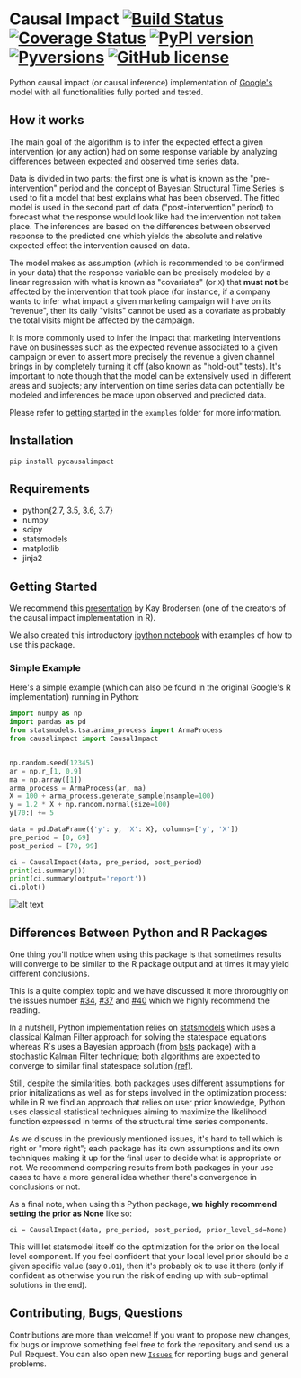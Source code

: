 # Causal Impact [![Build Status](https://travis-ci.com/dafiti/causalimpact.svg?branch=master)](https://travis-ci.com/dafiti/causalimpact) [![Coverage Status](https://coveralls.io/repos/github/dafiti/causalimpact/badge.svg?branch=master)](https://coveralls.io/github/dafiti/causalimpact?branch=master) [![PyPI version](https://badge.fury.io/py/pycausalimpact.svg)](https://badge.fury.io/py/pycausalimpact) [![Pyversions](https://img.shields.io/pypi/pyversions/pycausalimpact.svg)](https://pypi.python.org/pypi/pycausalimpact) [![GitHub license](https://img.shields.io/github/license/dafiti/causalimpact.svg)](https://github.com/dafiti/causalimpact/blob/master/LICENSE)

Python causal impact (or causal inference) implementation of [Google's](https://github.com/google/CausalImpact) model with all functionalities fully ported and tested.

## How it works
The main goal of the algorithm is to infer  the expected effect a given intervention (or any action) had on some response variable by analyzing differences between expected and observed time series data.

Data is divided in two parts: the first one is what is known as the "pre-intervention" period and the concept of [Bayesian Structural Time Series](https://en.wikipedia.org/wiki/Bayesian_structural_time_series)  is used to fit a model that best explains what has been observed. The fitted model is used in the second part of data ("post-intervention" period) to forecast what the response would look like had the intervention not taken place. The inferences are based on the differences between observed response to the predicted one which yields the absolute and relative expected effect the intervention caused on data.

The model makes as assumption (which is recommended to be confirmed in your data) that the response variable can be precisely modeled by a linear regression with what is known as "covariates" (or `X`) that **must not** be affected by the intervention that took place (for instance, if a company wants to infer what impact a given marketing campaign will have on its "revenue", then its daily "visits" cannot be used as a covariate as probably the total visits might be affected by the campaign. 

It is more commonly used to infer the impact that marketing interventions have on businesses such as the expected revenue associated to a given campaign or even to assert more precisely the revenue a given channel brings in by completely turning it off (also known as "hold-out" tests). It's important to note though that the model can be extensively used in different areas and subjects; any intervention on time series data can potentially be modeled and inferences be made upon observed and predicted data.

Please refer to <a href=http://nbviewer.jupyter.org/github/dafiti/causalimpact/blob/master/examples/getting_started.ipynb>getting started</a> in the `examples` folder for more information.

## Installation

    pip install pycausalimpact

## Requirements

 - python{2.7, 3.5, 3.6, 3.7}
 - numpy
 - scipy
 - statsmodels
 - matplotlib
 - jinja2

## Getting Started
We recommend this [presentation](https://www.youtube.com/watch?v=GTgZfCltMm8) by Kay Brodersen (one of the creators of the causal impact implementation in R).

We also created this introductory [ipython notebook](http://nbviewer.jupyter.org/github/dafiti/causalimpact/blob/master/examples/getting_started.ipynb) with examples of how to use this package.

### Simple Example
Here's a simple example (which can also be found in the original Google's R implementation) running in Python:

```python
import numpy as np
import pandas as pd
from statsmodels.tsa.arima_process import ArmaProcess
from causalimpact import CausalImpact


np.random.seed(12345)
ar = np.r_[1, 0.9]
ma = np.array([1])
arma_process = ArmaProcess(ar, ma)
X = 100 + arma_process.generate_sample(nsample=100)
y = 1.2 * X + np.random.normal(size=100)
y[70:] += 5

data = pd.DataFrame({'y': y, 'X': X}, columns=['y', 'X'])
pre_period = [0, 69]
post_period = [70, 99]

ci = CausalImpact(data, pre_period, post_period)
print(ci.summary())
print(ci.summary(output='report'))
ci.plot()
```

![alt text](https://raw.githubusercontent.com/dafiti/causalimpact/master/examples/ci_plot.png)

## Differences Between Python and R Packages
One thing you'll notice when using this package is that sometimes results will converge to be similar to the R package output and at times it may yield different conclusions.

This is a quite complex topic and we have discussed it more throroughly on the issues number [#34](https://github.com/dafiti/causalimpact/issues/34), [#37](https://github.com/dafiti/causalimpact/issues/37) and [#40](https://github.com/dafiti/causalimpact/issues/40) which we highly recommend the reading.

In a nutshell, Python implementation relies on [statsmodels](https://github.com/statsmodels/statsmodels) which uses a classical Kalman Filter approach for solving the statespace equations whereas R\`s uses a Bayesian approach (from [bsts](https://github.com/cran/bsts) package) with a stochastic Kalman Filter technique; both algorithms are expected to converge to similar final statespace solution [(ref)](https://stackoverflow.com/questions/57300211/local-level-model-not-fully-optimizing-irregular-state/57316141?noredirect=1#comment101157526_57316141).

Still, despite the similarities, both packages uses different assumptions for prior initalizations as well as for steps involved in the optimization process: while in R we find an approach that relies on user prior knowledge, Python uses classical statistical techniques aiming to maximize the likelihood function expressed in terms of the structural time series components.

As we discuss in the previously mentioned issues, it's hard to tell which is right or "more right"; each package has its own assumptions and its own techniques making it up for the final user to decide what is appropriate or not. We recommend comparing results from both packages in your use cases to have a more general idea whether there's convergence in conclusions or not.

As a final note, when using this Python package, **we highly recommend setting the prior as None** like so:

    ci = CausalImpact(data, pre_period, post_period, prior_level_sd=None)

This will let statsmodel itself do the optimization for the prior on the local level component. If you feel confident that your local level prior should be a given specific value (say `0.01`), then it's probably ok to use it there (only if confident as otherwise you run the risk of ending up with sub-optimal solutions in the end).

## Contributing, Bugs, Questions
Contributions are more than welcome! If you want to propose new changes, fix bugs or improve something feel free to fork the repository and send us a Pull Request. You can also open new [`Issues`](https://github.com/dafiti/causalimpact/issues) for reporting bugs and general problems.
